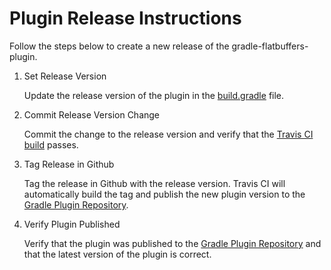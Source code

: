 # Plugin Release Instructions
Follow the steps below to create a new release of the gradle-flatbuffers-plugin.

1. Set Release Version

    Update the release version of the plugin in the [build.gradle](build.gradle) file.
    
2. Commit Release Version Change

    Commit the change to the release version and verify that the [Travis CI build](https://travis-ci.org/netifi/gradle-flatbuffers-plugin) passes.
    
3. Tag Release in Github

    Tag the release in Github with the release version. Travis CI will automatically build the tag and publish the
    new plugin version to the [Gradle Plugin Repository](https://plugins.gradle.org/plugin/io.netifi.flatbuffers).
    
4. Verify Plugin Published

    Verify that the plugin was published to the [Gradle Plugin Repository](https://plugins.gradle.org/plugin/io.netifi.flatbuffers) and that the latest
    version of the plugin is correct.